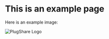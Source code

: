 # This is an example page

Here is an example image:

![PlugShare Logo](https://s3.amazonaws.com/plugshare.production.assets/assets/plugshare-logo.png)
